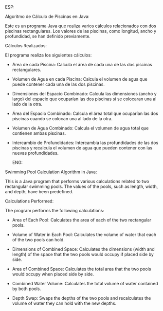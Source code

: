 ESP:

Algoritmo de Cálculo de Piscinas en Java:

Este es un programa Java que realiza varios cálculos relacionados con dos piscinas rectangulares. Los valores de las piscinas, como longitud, ancho y profundidad, se han definido previamente.

Cálculos Realizados:

El programa realiza los siguientes cálculos:

- Área de cada Piscina: Calcula el área de cada una de las dos piscinas rectangulares.

- Volumen de Agua en cada Piscina: Calcula el volumen de agua que puede contener cada una de las dos piscinas.

- Dimensiones del Espacio Combinado: Calcula las dimensiones (ancho y largo) del espacio que ocuparían las dos piscinas si se colocaran una al lado de la otra.

- Área del Espacio Combinado: Calcula el área total que ocuparían las dos piscinas cuando se colocan una al lado de la otra.

- Volumen de Agua Combinado: Calcula el volumen de agua total que contienen ambas piscinas.

- Intercambio de Profundidades: Intercambia las profundidades de las dos piscinas y recalcula el volumen de agua que pueden contener con las nuevas profundidades.



  ENG:

Swimming Pool Calculation Algorithm in Java:

This is a Java program that performs various calculations related to two rectangular swimming pools. The values of the pools, such as length, width, and depth, have been predefined.

Calculations Performed:

The program performs the following calculations:

- Area of Each Pool: Calculates the area of each of the two rectangular pools.

- Volume of Water in Each Pool: Calculates the volume of water that each of the two pools can hold.

- Dimensions of Combined Space: Calculates the dimensions (width and length) of the space that the two pools would occupy if placed side by side.

- Area of Combined Space: Calculates the total area that the two pools would occupy when placed side by side.

- Combined Water Volume: Calculates the total volume of water contained by both pools.

- Depth Swap: Swaps the depths of the two pools and recalculates the volume of water they can hold with the new depths.
